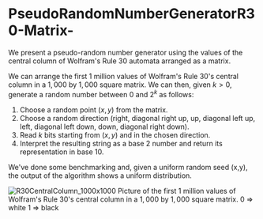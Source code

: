 # PseudoRandomNumberGeneratorR30-Matrix-
We present a pseudo-random number generator using the values of the central column of Wolfram's Rule 30 automata arranged as a matrix.

We can arrange the first $1$ million values of Wolfram's Rule 30's central column in a $1,000$ by $1,000$ square matrix. We can then, given $k>0$,
generate a random number  between $0$ and $2^{k}$ as follows:

1. Choose a random point $(x,y)$ from the matrix.
2. Choose a random direction (right, diagonal right up, up, diagonal left up, left, diagonal left down, down, diagonal right down).
3. Read $k$ bits starting from $(x,y)$ and in the chosen direction.
4. Interpret the resulting string as a base $2$ number and return its representation in base $10$.


We've done some benchmarking and, given a uniform random seed (x,y), the output of the algorithm shows a uniform distribution. 


![R30CentralColumn_1000x1000](https://github.com/user-attachments/assets/68ca3295-5c72-44f0-aaa9-fad11b62639d)
Picture of the first $1$ million values of Wolfram's Rule 30's central column in a $1,000$ by $1,000$ square matrix.
0 => white
1 => black
